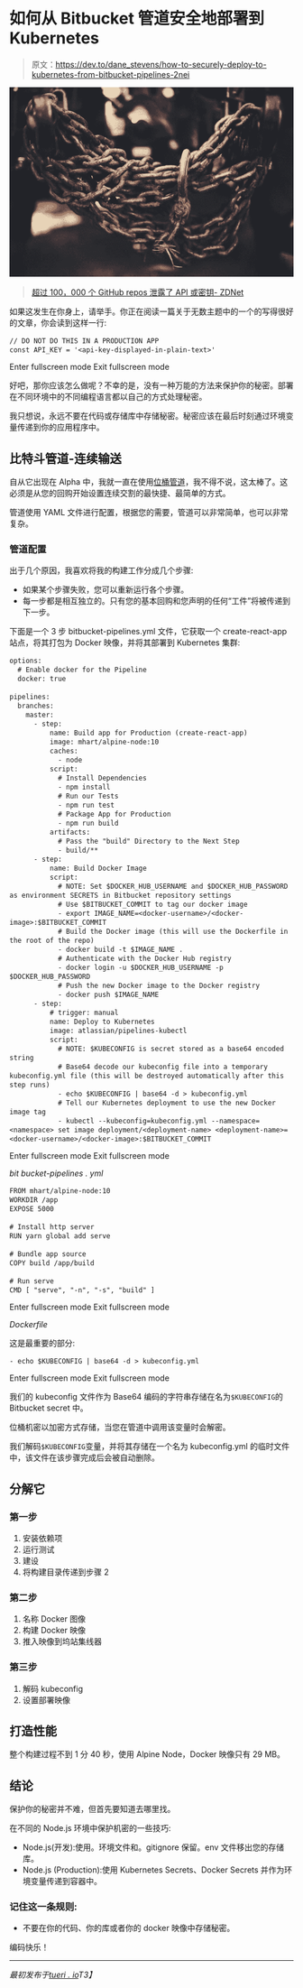 # 如何从 Bitbucket 管道安全地部署到 Kubernetes

> 原文：<https://dev.to/dane_stevens/how-to-securely-deploy-to-kubernetes-from-bitbucket-pipelines-2nei>

[![Locking it down](img/d046548bfddb7ff1aaa0ce0b53e11cc4.png)](https://res.cloudinary.com/practicaldev/image/fetch/s--HbbI09ll--/c_limit%2Cf_auto%2Cfl_progressive%2Cq_auto%2Cw_880/https://cdn.tueri.io/274877906995/lock-it-down.jpg)

> [超过 100，000 个 GitHub repos 泄露了 API 或密钥- ZDNet](https://www.zdnet.com/article/over-100000-github-repos-have-leaked-api-or-cryptographic-keys/)

如果这发生在你身上，请举手。你正在阅读一篇关于无数主题中的一个的写得很好的文章，你会读到这样一行:

```
// DO NOT DO THIS IN A PRODUCTION APP
const API_KEY = '<api-key-displayed-in-plain-text>' 
```

Enter fullscreen mode Exit fullscreen mode

好吧，那你应该怎么做呢？不幸的是，没有一种万能的方法来保护你的秘密。部署在不同环境中的不同编程语言都以自己的方式处理秘密。

我只想说，永远不要在代码或存储库中存储秘密。秘密应该在最后时刻通过环境变量传递到你的应用程序中。

## 比特斗管道-连续输送

自从它出现在 Alpha 中，我就一直在使用[位桶管道](https://medium.com/r/?url=https%3A%2F%2Fbitbucket.org%2Fproduct%2Ffeatures%2Fpipelines%3Futm_source%3DMedium%26utm_medium%3DPost%26utm_campaign%3DTueri%26utm_content%3DKubernetes)，我不得不说，这太棒了。这必须是从您的回购开始设置连续交割的最快捷、最简单的方式。

管道使用 YAML 文件进行配置，根据您的需要，管道可以非常简单，也可以非常复杂。

### 管道配置

出于几个原因，我喜欢将我的构建工作分成几个步骤:

*   如果某个步骤失败，您可以重新运行各个步骤。
*   每一步都是相互独立的。只有您的基本回购和您声明的任何“工件”将被传递到下一步。

下面是一个 3 步 bitbucket-pipelines.yml 文件，它获取一个 create-react-app 站点，将其打包为 Docker 映像，并将其部署到 Kubernetes 集群:

```
options:
  # Enable docker for the Pipeline
  docker: true

pipelines:
  branches:
    master:
      - step:
          name: Build app for Production (create-react-app)
          image: mhart/alpine-node:10
          caches:
            - node
          script:
            # Install Dependencies
            - npm install
            # Run our Tests
            - npm run test
            # Package App for Production
            - npm run build
          artifacts:
            # Pass the "build" Directory to the Next Step
            - build/**
      - step:
          name: Build Docker Image
          script:
            # NOTE: Set $DOCKER_HUB_USERNAME and $DOCKER_HUB_PASSWORD as environment SECRETS in Bitbucket repository settings
            # Use $BITBUCKET_COMMIT to tag our docker image
            - export IMAGE_NAME=<docker-username>/<docker-image>:$BITBUCKET_COMMIT
            # Build the Docker image (this will use the Dockerfile in the root of the repo)
            - docker build -t $IMAGE_NAME .
            # Authenticate with the Docker Hub registry
            - docker login -u $DOCKER_HUB_USERNAME -p $DOCKER_HUB_PASSWORD
            # Push the new Docker image to the Docker registry
            - docker push $IMAGE_NAME
      - step:
          # trigger: manual
          name: Deploy to Kubernetes
          image: atlassian/pipelines-kubectl
          script:
            # NOTE: $KUBECONFIG is secret stored as a base64 encoded string
            # Base64 decode our kubeconfig file into a temporary kubeconfig.yml file (this will be destroyed automatically after this step runs)
            - echo $KUBECONFIG | base64 -d > kubeconfig.yml
            # Tell our Kubernetes deployment to use the new Docker image tag
            - kubectl --kubeconfig=kubeconfig.yml --namespace=<namespace> set image deployment/<deployment-name> <deployment-name>=<docker-username>/<docker-image>:$BITBUCKET_COMMIT 
```

Enter fullscreen mode Exit fullscreen mode

*bit bucket-pipelines . yml*

```
FROM mhart/alpine-node:10
WORKDIR /app
EXPOSE 5000

# Install http server
RUN yarn global add serve

# Bundle app source
COPY build /app/build

# Run serve
CMD [ "serve", "-n", "-s", "build" ] 
```

Enter fullscreen mode Exit fullscreen mode

*Dockerfile*

这是最重要的部分:

```
- echo $KUBECONFIG | base64 -d > kubeconfig.yml 
```

Enter fullscreen mode Exit fullscreen mode

我们的 kubeconfig 文件作为 Base64 编码的字符串存储在名为`$KUBECONFIG`的 Bitbucket secret 中。

位桶机密以加密方式存储，当您在管道中调用该变量时会解密。

我们解码`$KUBECONFIG`变量，并将其存储在一个名为 kubeconfig.yml 的临时文件中，该文件在该步骤完成后会被自动删除。

## 分解它

### 第一步

1.  安装依赖项
2.  运行测试
3.  建设
4.  将构建目录传递到步骤 2

### 第二步

1.  名称 Docker 图像
2.  构建 Docker 映像
3.  推入映像到坞站集线器

### 第三步

1.  解码 kubeconfig
2.  设置部署映像

## 打造性能

整个构建过程不到 1 分 40 秒，使用 Alpine Node，Docker 映像只有 29 MB。

## 结论

保护你的秘密并不难，但首先要知道去哪里找。

在不同的 Node.js 环境中保护机密的一些技巧:

*   Node.js(开发):使用。环境文件和。gitignore 保留。env 文件移出您的存储库。
*   Node.js (Production):使用 Kubernetes Secrets、Docker Secrets 并作为环境变量传递到容器中。

### 记住这一条规则:

*   不要在你的代码、你的库或者你的 docker 映像中存储秘密。

编码快乐！

* * *

*最初发布于[tueri . io](https://tueri.io?utm_source=Dev.To&utm_medium=Post&utm_campaign=Continuous%20Deployment)T3】*